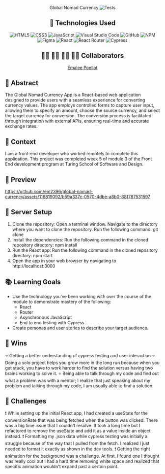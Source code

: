 <div align="center">

Global Nomad Currency 
![Tests](https://badgen.net/badge/tests/passing/green?icon=github)

## 💾 Technologies Used
![HTML5](https://img.shields.io/badge/html5-%23E34F26.svg?style=for-the-badge&logo=html5&logoColor=white)
![CSS3](https://img.shields.io/badge/css3-%231572B6.svg?style=for-the-badge&logo=css3&logoColor=white)
![JavaScript](https://img.shields.io/badge/javascript-%23323330.svg?style=for-the-badge&logo=javascript&logoColor=%23F7DF1E)
![Visual Studio Code](https://img.shields.io/badge/Visual%20Studio%20Code-0078d7.svg?style=for-the-badge&logo=visual-studio-code&logoColor=white)
![GitHub](https://img.shields.io/badge/github-%23121011.svg?style=for-the-badge&logo=github&logoColor=white)
![NPM](https://img.shields.io/badge/NPM-%23CB3837.svg?style=for-the-badge&logo=npm&logoColor=white)
![Figma](https://img.shields.io/badge/figma-%23F24E1E.svg?style=for-the-badge&logo=figma&logoColor=white)
![React](https://img.shields.io/badge/React-20232A?style=for-the-badge&logo=react&logoColor=61DAFB)
![React Router](https://img.shields.io/badge/React_Router-CA4245?style=for-the-badge&logo=react-router&logoColor=white)
![Cypress](https://img.shields.io/badge/Cypress-17202C?logo=cypress&logoColor=fff&style=for-the-badge)

## 👩‍💻 👩‍💻 👨‍💻 👩‍💻 Collaborators

[Emalee Poellot](https://github.com/em2396) 

</div>

## 💭 Abstract
The Global Nomad Currency App is a React-based web application designed to provide users with a seamless experience for converting currency values. The app employs controlled forms to capture user input, allowing them to specify an amount, choose the source currency, and select the target currency for conversion. The conversion process is facilitated through integration with external APIs, ensuring real-time and accurate exchange rates.


## 📝  Context
I am a front-end developer who worked remotely to complete this application. This project was completed week 5 of module 3 of the Front End development program at Turing School of Software and Design.

## 🎥 Preview 


https://github.com/em2396/global-nomad-currency/assets/116819092/b59a337c-0570-4dbe-a8b0-88f787531597



## 🔌 Server Setup
1. Clone the repository: Open a terminal window. Navigate to the directory where you want to clone the repository. Run the following command: git clone 
2. Install the dependencies: Run the following command in the cloned repository directory: npm install
3. Run the React app: Run the following command in the cloned repository directory: npm start
4. Open the app in your web browser by navigating to http://localhost:3000

## 📚 Learning Goals
- Use the technology you’ve been working with over the course of the module to demonstrate mastery of the following:
  - React
  - Router
  - Asynchronous JavaScript
  - End to end testing with Cypress
- Create personas and user stories to describe your target audience.

## 🥇 Wins
⭐ Getting a better understanding of cypress testing and user interaction
⭐ Doing a solo project helps you grow more in the long run because when you get stuck, you have to work harder to find the solution versus having two brains working to solve it.
⭐ Being able to talk through my code and find out what a problem was with a mentor; I realize that just speaking about my problem and talking through my code, I am usually able to find a solution.


## 🚧 Challenges
❗ While setting up the initial React app, I had created a useState for the conversionRate that was being fetched when the button was clicked. There was a big time issue that I couldn't resolve. It took a long time but I refactored to remove the useState and add it as a value inside an object instead. 
❗ Formatting my .json data while cypress testing was initially a struggle because of the way that I pulled from the fetch. I realized I just needed to format it exactly as shown in the dev tools. 
❗ Getting the right animation for the background was a challenge. At first, I found one I thought was really cool but I had a hard time removing white space and realized that specific animation wouldn't expand past a certain point. 
